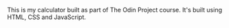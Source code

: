 This is my calculator built as part of The Odin Project course. It's built using HTML, CSS and JavaScript.
